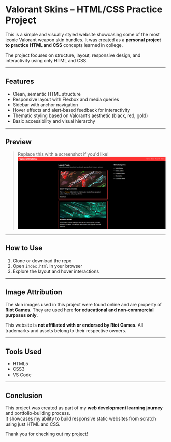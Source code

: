 # Valorant Skins – HTML/CSS Practice Project

This is a simple and visually styled website showcasing some of the most iconic Valorant weapon skin bundles. It was created as a **personal project to practice HTML and CSS** concepts learned in college.

The project focuses on structure, layout, responsive design, and interactivity using only HTML and CSS.

---

## Features

- Clean, semantic HTML structure
- Responsive layout with Flexbox and media queries
- Sidebar with anchor navigation
- Hover effects and alert-based feedback for interactivity
- Thematic styling based on Valorant’s aesthetic (black, red, gold)
- Basic accessibility and visual hierarchy

---

## Preview

> Replace this with a screenshot if you'd like!  
> ![Screenshot of the homepage](preview.png)

---

## How to Use

1. Clone or download the repo
2. Open `index.html` in your browser
3. Explore the layout and hover interactions

---

## Image Attribution

The skin images used in this project were found online and are property of **Riot Games**. They are used here **for educational and non-commercial purposes only**.

This website is **not affiliated with or endorsed by Riot Games**. All trademarks and assets belong to their respective owners.

---

## Tools Used

- HTML5
- CSS3
- VS Code

---

## Conclusion

This project was created as part of my **web development learning journey** and portfolio-building process.  
It showcases my ability to build responsive static websites from scratch using just HTML and CSS.

Thank you for checking out my project!


